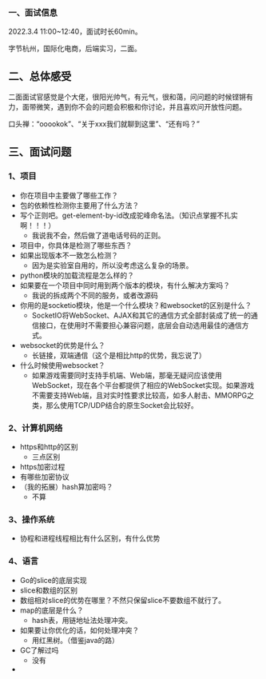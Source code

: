 ### 一、面试信息

2022.3.4 11:00~12:40，面试时长60min。

字节杭州，国际化电商，后端实习，二面。

## 二、总体感受

二面面试官感觉是个大佬，很阳光帅气，有元气，很和蔼，问问题的时候铿锵有力，面带微笑，遇到你不会的问题会积极和你讨论，并且喜欢问开放性问题。

口头禅：“ooookok”、“关于xxx我们就聊到这里”、“还有吗？”

## 三、面试问题

### 1、项目

- 你在项目中主要做了哪些工作？
- 包的依赖性检测你主要用了什么方法？
- 写个正则吧。get-element-by-id改成驼峰命名法。（知识点掌握不扎实啊！！！）
  - 我说我不会，然后做了道电话号码的正则。
- 项目中，你具体是检测了哪些东西？
- 如果出现版本不一致怎么检测？
  - 因为是实验室自用的，所以没考虑这么复杂的场景。
- python模块的加载流程是怎么样的？
- 如果要在一个项目中同时用到两个版本的模块，有什么解决方案吗？
  - 我说的拆成两个不同的服务，或者改源码
- 你用的是socketio模块，他是一个什么模块？和websocket的区别是什么？
  - SocketIO将WebSocket、AJAX和其它的通信方式全部封装成了统一的通信接口，在使用时不需要担心兼容问题，底层会自动选用最佳的通信方式。
- websocket的优势是什么？
  - 长链接，双端通信（这个是相比http的优势，我忘说了）
- 什么时候使用websocket？
  - 如果游戏需要同时支持手机端、Web端，那毫无疑问应该使用WebSocket，现在各个平台都提供了相应的WebSocket实现。如果游戏不需要支持Web端，且对实时性要求比较高，如多人射击、MMORPG之类，那么使用TCP/UDP结合的原生Socket会比较好。

### 2、计算机网络

- https和http的区别
  - 三点区别
- https加密过程
- 有哪些加密协议
- （我的拓展）hash算加密吗？
  - 不算

### 3、操作系统

- 协程和进程线程相比有什么区别，有什么优势

### 4、语言

- Go的slice的底层实现
- slice和数组的区别
- 数组相对slice的优势在哪里？不然只保留slice不要数组不就行了。
- map的底层是什么？
  - hash表，用链地址法处理冲突。
- 如果要让你优化的话，如何处理冲突？
  - 用红黑树。（借鉴java的路）
- GC了解过吗
  - 没有
- 
